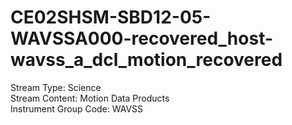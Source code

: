 # CE02SHSM-SBD12-05-WAVSSA000-recovered_host-wavss_a_dcl_motion_recovered

Stream Type: Science<br>
Stream Content: Motion Data Products<br>
Instrument Group Code: WAVSS<br>
